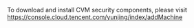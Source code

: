To download and install CVM security components, please visit
https://console.cloud.tencent.com/yunjing/index/addMachine
